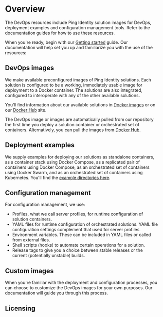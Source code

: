 # Overview

The DevOps resources include Ping Identity solution images for DevOps, deployment examples and configuration management tools. Refer to the documentation guides for how to use these resources.

When you're ready, begin with our [Getting started](evaluate.md) guide. Our documentation will help set you up and familiarize you with the use of the resources:

## DevOps images

We make available preconfigured images of Ping Identity solutions. Each solution is configured to be a working, immediately usable image for deployment to a Docker container. The solutions are also integrated, configured to interoperate with any of the other available solutions.

You'll find information about our available solutions in [Docker images](../../pingidentity-docker-builds) or on our [Docker Hub](https://hub.docker.com/u/pingidentity/) site.

The DevOps image or images are automatically pulled from our repository the first time you deploy a solution container or orchestrated set of containers. Alternatively, you can pull the images from [Docker Hub](https://hub.docker.com/u/pingidentity/).

## Deployment examples

We supply examples for deploying our solutions as standalone containers, as a container stack using Docker Compose, as a replicated pair of containers using Docker Compose, as an orchestrated set of containers using Docker Swarm, and as an orchestrated set of containers using Kubernetes.
You'll find the [example directories here](../README.md).

## Configuration management

For configuration management, we use:

  * Profiles, what we call server profiles, for runtime configuration of solution containers.
  * YAML files for runtime configuration of orchestrated solutions. YAML file configuration settings complement that used for server profiles.
  * Environment variables. These can be included in YAML files or called from external files.
  * Shell scripts (hooks) to automate certain operations for a solution.
  * Release tags to give you a choice between stable releases or the current (potentially unstable) builds.

## Custom images

When you're familiar with the deployment and configuration processes, you can choose to customize the DevOps images for your own purposes. Our documentation will guide you through this process.

## Licensing
